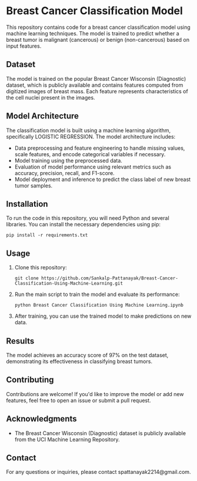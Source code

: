 
<h1>Breast Cancer Classification Model</h1>
    <p>This repository contains code for a breast cancer classification model using machine learning techniques. The model is trained to predict whether a breast tumor is malignant (cancerous) or benign (non-cancerous) based on input features.</p>
    
  <h2>Dataset</h2>
    <p>The model is trained on the popular Breast Cancer Wisconsin (Diagnostic) dataset, which is publicly available and contains features computed from digitized images of breast mass. Each feature represents characteristics of the cell nuclei present in the images.</p>
    
  <h2>Model Architecture</h2>
  <p>The classification model is built using a machine learning algorithm, specifically LOGISTIC REGRESSION. The model architecture includes:</p>
    <ul>
        <li>Data preprocessing and feature engineering to handle missing values, scale features, and encode categorical variables if necessary.</li>
        <li>Model training using the preprocessed data.</li>
        <li>Evaluation of model performance using relevant metrics such as accuracy, precision, recall, and F1-score.</li>
        <li>Model deployment and inference to predict the class label of new breast tumor samples.</li>
    </ul>
    
   <h2>Installation</h2>
    <p>To run the code in this repository, you will need Python and several libraries. You can install the necessary dependencies using pip:</p>
    <code>pip install -r requirements.txt</code>
    
  <h2>Usage</h2>
    <ol>
        <li>Clone this repository:
            <pre><code>git clone https://github.com/Sankalp-Pattanayak/Breast-Cancer-Classification-Using-Machine-Learning.git
</code></pre>
        </li>
        <li>Run the main script to train the model and evaluate its performance:
            <pre><code>python Breast Cancer Classification Using Machine Learning.ipynb</code></pre>
        </li>
        <li>After training, you can use the trained model to make predictions on new data.</li>
    </ol>
    
  <h2>Results</h2>
    <p>The model achieves an accuracy score of 97% on the test dataset, demonstrating its effectiveness in classifying breast tumors.</p>
    
  <h2>Contributing</h2>
    <p>Contributions are welcome! If you'd like to improve the model or add new features, feel free to open an issue or submit a pull request.</p>
    
  <h2>Acknowledgments</h2>
    <ul>
        <li>The Breast Cancer Wisconsin (Diagnostic) dataset is publicly available from the UCI Machine Learning Repository.</li>
    </ul>
    
  <h2>Contact</h2>
  <p>For any questions or inquiries, please contact spattanayak2214@gmail.com.</p>

